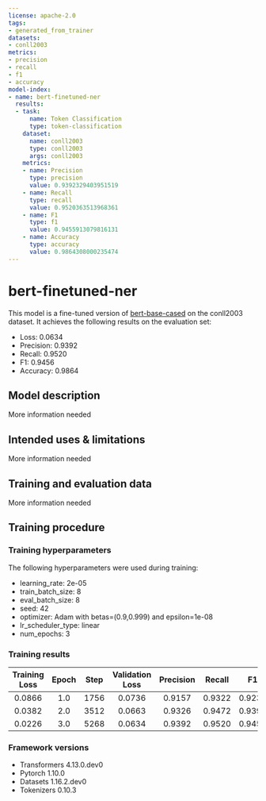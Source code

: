 ```yaml
---
license: apache-2.0
tags:
- generated_from_trainer
datasets:
- conll2003
metrics:
- precision
- recall
- f1
- accuracy
model-index:
- name: bert-finetuned-ner
  results:
  - task:
      name: Token Classification
      type: token-classification
    dataset:
      name: conll2003
      type: conll2003
      args: conll2003
    metrics:
    - name: Precision
      type: precision
      value: 0.9392329403951519
    - name: Recall
      type: recall
      value: 0.9520363513968361
    - name: F1
      type: f1
      value: 0.9455913079816131
    - name: Accuracy
      type: accuracy
      value: 0.9864308000235474
---
```


<!-- This model card has been generated automatically according to the information the Trainer had access to. You
should probably proofread and complete it, then remove this comment. -->

# bert-finetuned-ner

This model is a fine-tuned version of [bert-base-cased](https://huggingface.co/bert-base-cased) on the conll2003 dataset.
It achieves the following results on the evaluation set:
- Loss: 0.0634
- Precision: 0.9392
- Recall: 0.9520
- F1: 0.9456
- Accuracy: 0.9864

## Model description

More information needed

## Intended uses & limitations

More information needed

## Training and evaluation data

More information needed

## Training procedure

### Training hyperparameters

The following hyperparameters were used during training:
- learning_rate: 2e-05
- train_batch_size: 8
- eval_batch_size: 8
- seed: 42
- optimizer: Adam with betas=(0.9,0.999) and epsilon=1e-08
- lr_scheduler_type: linear
- num_epochs: 3

### Training results

| Training Loss | Epoch | Step | Validation Loss | Precision | Recall | F1     | Accuracy |
|:-------------:|:-----:|:----:|:---------------:|:---------:|:------:|:------:|:--------:|
| 0.0866        | 1.0   | 1756 | 0.0736          | 0.9157    | 0.9322 | 0.9239 | 0.9816   |
| 0.0382        | 2.0   | 3512 | 0.0663          | 0.9326    | 0.9472 | 0.9398 | 0.9855   |
| 0.0226        | 3.0   | 5268 | 0.0634          | 0.9392    | 0.9520 | 0.9456 | 0.9864   |


### Framework versions

- Transformers 4.13.0.dev0
- Pytorch 1.10.0
- Datasets 1.16.2.dev0
- Tokenizers 0.10.3
